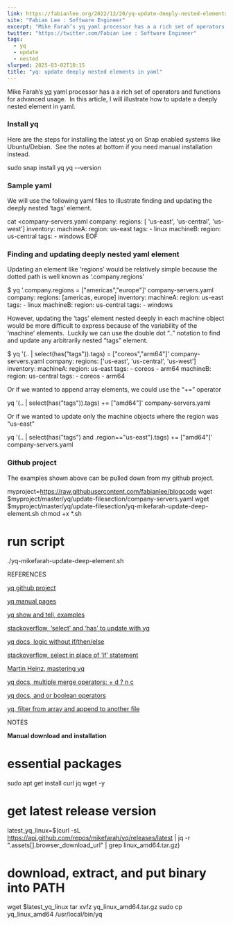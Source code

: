 ```yaml
---
link: https://fabianlee.org/2022/12/20/yq-update-deeply-nested-elements-in-yaml/
site: "Fabian Lee : Software Engineer"
excerpt: "Mike Farah’s yq yaml processor has a a rich set of operators and functions for advanced usage.  In this article, I will illustrate how to update a deeply nested element in yaml. Install yq Here are the steps for installing the latest yq on Snap enabled systems like Ubuntu/Debian.  See the notes at bottom if ... yq: update deeply nested elements in yaml"
twitter: "https://twitter.com/Fabian Lee : Software Engineer"
tags:
  - yq
  - update
  - nested
slurped: 2025-03-02T10:15
title: "yq: update deeply nested elements in yaml"
---
```


Mike Farah’s [yq](https://github.com/mikefarah/yq) yaml processor has a a rich set of operators and functions for advanced usage.  In this article, I will illustrate how to update a deeply nested element in yaml.

### Install yq

Here are the steps for installing the latest yq on Snap enabled systems like Ubuntu/Debian.  See the notes at bottom if you need manual installation instead.

sudo snap install yq
yq --version

### Sample yaml

We will use the following yaml files to illustrate finding and updating the deeply nested ‘tags’ element.

cat <<EOF >company-servers.yaml
company:
  regions: [ 'us-east', 'us-central', 'us-west']
  inventory:
    machineA:
      region: us-east
      tags:
      - linux
    machineB:
      region: us-central
      tags:
      - windows
EOF

### Finding and updating deeply nested yaml element

Updating an element like ‘regions’ would be relatively simple because the dotted path is well known as ‘.company.regions’

$ yq '.company.regions = ["americas","europe"]' company-servers.yaml 
company:
  regions: [americas, europe]
  inventory:
    machineA:
      region: us-east
      tags:
        - linux
    machineB:
      region: us-central
      tags:
        - windows

However, updating the ‘tags’ element nested deeply in each machine object would be more difficult to express because of the variability of the ‘machine<ID>’ elements.  Luckily we can use the double dot “..” notation to find and update any arbitrarily nested “tags” element.

$ yq '(.. | select(has("tags")).tags) = ["coreos","arm64"]' company-servers.yaml
company:
  regions: ['us-east', 'us-central', 'us-west']
  inventory:
    machineA:
      region: us-east
      tags:
        - coreos
        - arm64
    machineB:
      region: us-central
      tags:
        - coreos
        - arm64

Or if we wanted to append array elements, we could use the “+=” operator

yq '(.. | select(has("tags")).tags) += ["amd64"]' company-servers.yaml

Or if we wanted to update only the machine objects where the region was “us-east”

yq '(.. | select(has("tags") and .region=="us-east").tags) += ["amd64"]' company-servers.yaml

### Github project

The examples shown above can be pulled down from my github project.

myproject=https://raw.githubusercontent.com/fabianlee/blogcode
wget $myproject/master/yq/update-filesection/company-servers.yaml
wget $myproject/master/yq/update-filesection/yq-mikefarah-update-deep-element.sh
chmod +x *.sh

# run script
./yq-mikefarah-update-deep-element.sh

REFERENCES

[yq github project](https://github.com/mikefarah/yq)

[yq manual pages](https://mikefarah.gitbook.io/yq/)

[yq show and tell, examples](https://github.com/mikefarah/yq/discussions/categories/show-and-tell)

[stackoverflow, ‘select’ and ‘has’ to update with yq](https://stackoverflow.com/questions/71764331/using-yq-to-increment-value-if-field-exists)

[yq docs, logic without if/then/else](https://mikefarah.gitbook.io/yq/usage/tips-and-tricks#logic-without-if-elif-else)

[stackoverflow, select in place of ‘if’ statement](https://stackoverflow.com/questions/69273004/update-a-specific-object-value-under-yaml-based-on-a-condition-using-yq)

[Martin Heinz, mastering yq](https://towardsdatascience.com/yq-mastering-yaml-processing-in-command-line-e1ff5ebc0823)

[yq docs, multiple merge operators: + d ? n c](https://mikefarah.gitbook.io/yq/operators/multiply-merge)

[yq docs, and or boolean operators](https://mikefarah.gitbook.io/yq/operators/boolean-operators)

[yq, filter from array and append to another file](https://github.com/mikefarah/yq/discussions/712)

NOTES

**Manual download and installation**

# essential packages
sudo apt get install curl jq wget -y

# get latest release version
latest_yq_linux=$(curl -sL https://api.github.com/repos/mikefarah/yq/releases/latest | jq -r ".assets[].browser_download_url" | grep linux_amd64.tar.gz)

# download, extract, and put binary into PATH
wget $latest_yq_linux
tar xvfz yq_linux_amd64.tar.gz
sudo cp yq_linux_amd64 /usr/local/bin/yq